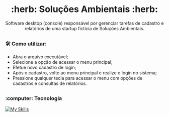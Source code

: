 <h1 align="center"> :herb: Soluções Ambientais :herb: </h1>

<p align="center"> Software desktop (console) responsável por gerenciar tarefas de cadastro e relatórios de uma startup fictícia de Soluções Ambientais. </p>

##

<h3>🛠️ Como utilizar:</h3>

* Abra o arquivo executável;
* Selecione a opção de acessar o menu principal;
* Efetue novo cadastro de login;
* Após o cadastro, volte ao menu principal e realize o login no sistema;
* Pressione qualquer tecla para acessar o menu com opções de cadastros e consultas de relatórios.

##

<h3>:computer: Tecnologia</h3>

[![My Skills](https://skillicons.dev/icons?i=c)](https://skillicons.dev)

